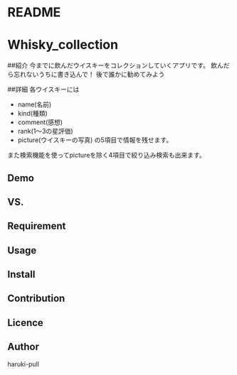# README

Whisky_collection
====

##紹介
今までに飲んだウイスキーをコレクションしていくアプリです。
飲んだら忘れないうちに書き込んで！
後で誰かに勧めてみよう

##詳細
各ウイスキーには
- name(名前)
- kind(種類)
- comment(感想)
- rank(1〜3の星評価)
- picture(ウイスキーの写真) 
の5項目で情報を残せます。

また検索機能を使ってpictureを除く4項目で絞り込み検索も出来ます。

## Demo

## VS. 

## Requirement

## Usage

## Install

## Contribution

## Licence

## Author
haruki-pull
